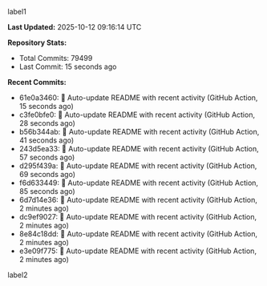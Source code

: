 
label1 
<!-- ACTIVITY_START -->
**Last Updated:** 2025-10-12 09:16:14 UTC

**Repository Stats:**
- Total Commits: 79499
- Last Commit: 15 seconds ago

**Recent Commits:**
- 61e0a3460: 🤖 Auto-update README with recent activity (GitHub Action, 15 seconds ago)
- c3fe0bfe0: 🤖 Auto-update README with recent activity (GitHub Action, 28 seconds ago)
- b56b344ab: 🤖 Auto-update README with recent activity (GitHub Action, 41 seconds ago)
- 243d5ea33: 🤖 Auto-update README with recent activity (GitHub Action, 57 seconds ago)
- d295f439a: 🤖 Auto-update README with recent activity (GitHub Action, 69 seconds ago)
- f6d633449: 🤖 Auto-update README with recent activity (GitHub Action, 85 seconds ago)
- 6d7d14e36: 🤖 Auto-update README with recent activity (GitHub Action, 2 minutes ago)
- dc9ef9027: 🤖 Auto-update README with recent activity (GitHub Action, 2 minutes ago)
- 8e84c18dd: 🤖 Auto-update README with recent activity (GitHub Action, 2 minutes ago)
- e3e09f775: 🤖 Auto-update README with recent activity (GitHub Action, 2 minutes ago)
<!-- ACTIVITY_END -->

label2
